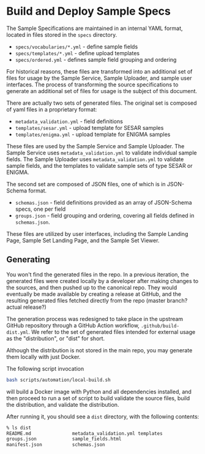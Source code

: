 # Build and Deploy Sample Specs

The Sample Specifications are maintained in an internal YAML format, located in files stored in the `specs` directory.

- `specs/vocabularies/*.yml` - define sample fields
- `specs/templates/*.yml` - define upload templates
- `specs/ordered.yml` - defines sample field grouping and ordering

For historical reasons, these files are transformed into an additional set of files for usage by the Sample Service, Sample Uploader, and sample user interfaces. The process of transforming the source specifications to generate an additional set of files for usage is the subject of this document.

There are actually two sets of generated files. The original set is composed of yaml files in a proprietary format:

- `metadata_validation.yml` - field definitions
- `templates/sesar.yml` - upload template for SESAR samples
- `templates/enigma.yml` - upload template for ENIGMA samples

These files are used by the Sample Service and Sample Uploader. The Sample Service uses `metadata_validation.yml` to validate individual sample fields. The Sample Uploader uses `metadata_validation.yml` to validate sample fields, and the templates to validate sample sets of type SESAR or ENIGMA.

The second set are composed of JSON files, one of which is in JSON-Schema format.

- `schemas.json` - field definitions provided as an array of JSON-Schema specs, one per field
- `groups.json` - field grouping and ordering, covering all fields defined in `schemas.json`.

These files are utilized by user interfaces, including the Sample Landing Page, Sample Set Landing Page, and the Sample Set Viewer.

## Generating

You won't find the generated files in the repo. In a previous iteration, the generated files were created locally by a developer after making changes to the sources, and then pushed up to the canonical repo. They would eventually be made available by creating a release at GitHub, and the resulting generated files fetched directly from the repo (master branch? actual release?)

The generation process was redesigned to take place in the upstream GitHub repository through a GitHub Action workflow, `.github/build-dist.yml`. We refer to the set of generated files intended for external usage as the "distribution", or "dist" for short.

Although the distribution is not stored in the main repo, you may generate them locally with just Docker.

The following script invocation

```bash
bash scripts/automation/local-build.sh
```

will build a Docker image with Python and all dependencies installed, and then proceed to run a set of script to build validate the source files, build the distribution, and validate the distribution.

After running it, you should see a `dist` directory, with the following contents:

```bash
% ls dist
README.md               metadata_validation.yml templates
groups.json             sample_fields.html
manifest.json           schemas.json
```
